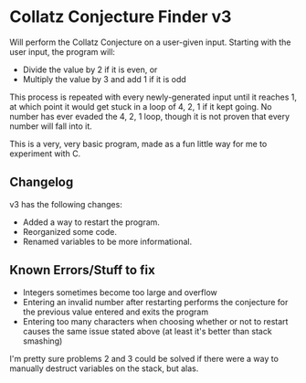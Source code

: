 # Collatz Conjecture Finder v3

Will perform the Collatz Conjecture on a user-given input.
Starting with the user input, the program will:

  - Divide the value by 2 if it is even, or
  - Multiply the value by 3 and add 1 if it is odd

This process is repeated with every newly-generated input until it reaches 1, at which point it would get stuck in a loop of 4, 2, 1 if it kept going. No number has ever evaded the 4, 2, 1 loop, though it is not proven that every number will fall into it.

This is a very, very basic program, made as a fun little way for me to experiment with C.


## Changelog
v3 has the following changes:

  - Added a way to restart the program.
  - Reorganized some code.
  - Renamed variables to be more informational.


##  Known Errors/Stuff to fix

  - Integers sometimes become too large and overflow
  - Entering an invalid number after restarting performs the conjecture for the previous value entered and exits the program
  - Entering too many characters when choosing whether or not to restart causes the same issue stated above (at least it's better than stack smashing)
 
I'm pretty sure problems 2 and 3 could be solved if there were a way to manually destruct variables on the stack, but alas.

